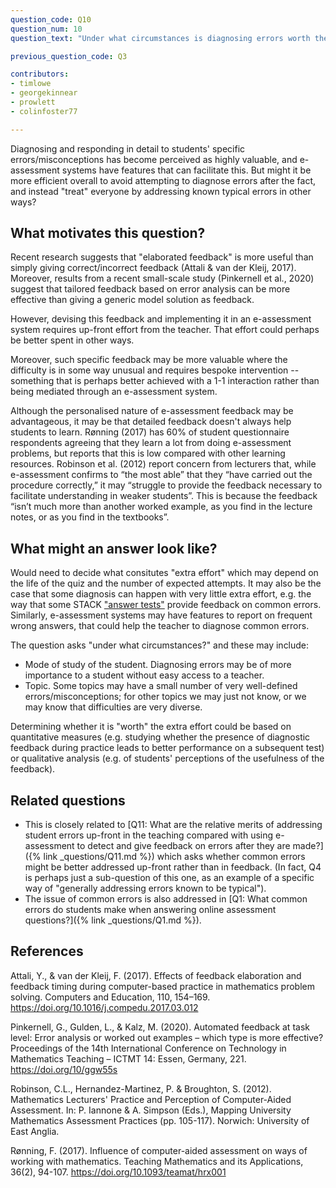 ```yaml
---
question_code: Q10
question_num: 10
question_text: "Under what circumstances is diagnosing errors worth the extra effort, as compared with generally addressing errors known to be typical?" 

previous_question_code: Q3

contributors: 
- timlowe
- georgekinnear
- prowlett
- colinfoster77

---
```


Diagnosing and responding in detail to students' specific errors/misconceptions has become perceived as highly valuable, and e-assessment systems have features that can facilitate this. But might it be more efficient overall to avoid attempting to diagnose errors after the fact, and instead "treat" everyone by addressing known typical errors in other ways?



## What motivates this question?

Recent research suggests that "elaborated feedback" is more useful than simply giving correct/incorrect feedback (Attali & van der Kleij, 2017). Moreover, results from a recent small-scale study (Pinkernell et al., 2020) suggest that tailored feedback based on error analysis can be more effective than giving a generic model solution as feedback.

However, devising this feedback and implementing it in an e-assessment system requires up-front effort from the teacher. That effort could perhaps be better spent in other ways. 

Moreover, such specific feedback may be more valuable where the difficulty is in some way unusual and requires bespoke intervention -- something that is perhaps better achieved with a 1-1 interaction rather than being mediated through an e-assessment system.

Although the personalised nature of e-assessment feedback may be advantageous, it may be that detailed feedback doesn't always help students to learn. Rønning (2017) has 60% of student questionnaire respondents agreeing that they learn a lot from doing e-assessment problems, but reports that this is low compared with other learning resources. Robinson et al. (2012) report concern from lecturers that, while e-assessment confirms to “the most able” that they “have carried out the procedure correctly,” it may “struggle to provide the feedback necessary to facilitate understanding in weaker students”. This is because the feedback “isn’t much more than another worked example, as you find in the lecture notes, or as you find in the textbooks”.

## What might an answer look like?

Would need to decide what consitutes "extra effort" which may depend on the life of the quiz and the number of expected attempts. It may also be the case that some diagnosis can happen with very little extra effort, e.g. the way that some STACK ["answer tests"](http://docs.stack-assessment.org/en/Authoring/Answer_tests/) provide feedback on common errors. Similarly, e-assessment systems may have features to report on frequent wrong answers, that could help the teacher to diagnose common errors.

The question asks "under what circumstances?" and these may include:

* Mode of study of the student. Diagnosing errors may be of more importance to a student without easy access to a teacher.
* Topic. Some topics may have a small number of very well-defined errors/misconceptions; for other topics we may just not know, or we may know that difficulties are very diverse.

Determining whether it is "worth" the extra effort could be based on quantitative measures (e.g. studying whether the presence of diagnostic feedback during practice leads to better performance on a subsequent test) or qualitative analysis (e.g. of students' perceptions of the usefulness of the feedback).

## Related questions

* This is closely related to [Q11: What are the relative merits of addressing student errors up-front in the teaching compared with using e-assessment to detect and give feedback on errors after they are made?]({% link _questions/Q11.md %}) which asks whether common errors might be better addressed up-front rather than in feedback. (In fact, Q4 is perhaps just a sub-question of this one, as an example of a specific way of "generally addressing errors known to be typical").
* The issue of common errors is also addressed in [Q1: What common errors do students make when answering online assessment questions?]({% link _questions/Q1.md %}).

## References

<div class="reference_list" markdown="1">

Attali, Y., & van der Kleij, F. (2017). Effects of feedback elaboration and feedback timing during computer-based practice in mathematics problem solving. Computers and Education, 110, 154–169. <https://doi.org/10.1016/j.compedu.2017.03.012>

Pinkernell, G., Gulden, L., & Kalz, M. (2020). Automated feedback at task level: Error analysis or worked out examples – which type is more effective? Proceedings of the 14th International Conference on Technology in Mathematics Teaching – ICTMT 14: Essen, Germany, 221. <https://doi.org/10/ggw55s>

Robinson, C.L., Hernandez-Martinez, P. & Broughton, S. (2012). Mathematics Lecturers' Practice and Perception of Computer-Aided Assessment. In: P. Iannone & A. Simpson (Eds.), Mapping University Mathematics Assessment Practices (pp. 105-117). Norwich: University of East Anglia.

Rønning, F. (2017). Influence of computer-aided assessment on ways of working with mathematics. Teaching Mathematics and its Applications, 36(2), 94-107. <https://doi.org/10.1093/teamat/hrx001>

</div>
